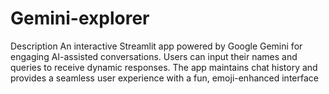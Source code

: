 # Gemini-explorer

Description
An interactive Streamlit app powered by Google Gemini for engaging AI-assisted conversations. Users can input their names and queries to receive dynamic responses. The app maintains chat history and provides a seamless user experience with a fun, emoji-enhanced interface

